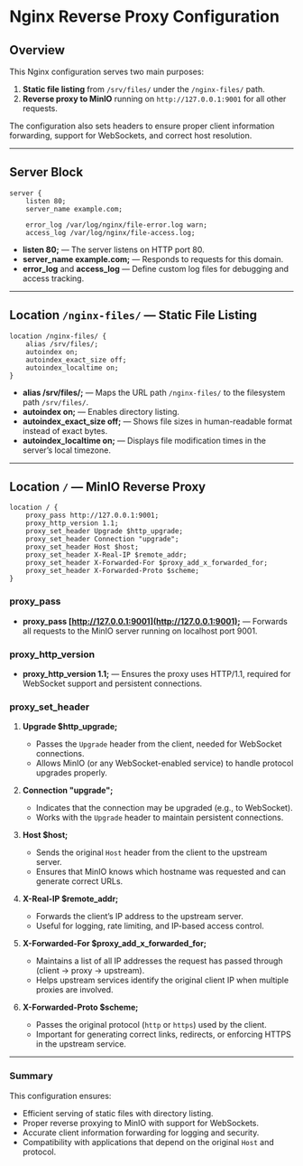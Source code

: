 # Nginx Reverse Proxy Configuration
## Overview

This Nginx configuration serves two main purposes:

1. **Static file listing** from `/srv/files/` under the `/nginx-files/` path.
2. **Reverse proxy to MinIO** running on `http://127.0.0.1:9001` for all other requests.

The configuration also sets headers to ensure proper client information forwarding, support for WebSockets, and correct host resolution.

---

## Server Block

```nginx
server {
    listen 80;
    server_name example.com;

    error_log /var/log/nginx/file-error.log warn;
    access_log /var/log/nginx/file-access.log;
```

* **listen 80;** — The server listens on HTTP port 80.
* **server_name example.com;** — Responds to requests for this domain.
* **error_log** and **access_log** — Define custom log files for debugging and access tracking.

---

## Location `/nginx-files/` — Static File Listing

```nginx
location /nginx-files/ {
    alias /srv/files/;
    autoindex on;
    autoindex_exact_size off;
    autoindex_localtime on;
}
```

* **alias /srv/files/;** — Maps the URL path `/nginx-files/` to the filesystem path `/srv/files/`.
* **autoindex on;** — Enables directory listing.
* **autoindex_exact_size off;** — Shows file sizes in human-readable format instead of exact bytes.
* **autoindex_localtime on;** — Displays file modification times in the server’s local timezone.

---

## Location `/` — MinIO Reverse Proxy

```nginx
location / {
    proxy_pass http://127.0.0.1:9001;
    proxy_http_version 1.1;
    proxy_set_header Upgrade $http_upgrade;
    proxy_set_header Connection "upgrade";
    proxy_set_header Host $host;
    proxy_set_header X-Real-IP $remote_addr;
    proxy_set_header X-Forwarded-For $proxy_add_x_forwarded_for;
    proxy_set_header X-Forwarded-Proto $scheme;
}
```

### proxy_pass

* **proxy_pass [http://127.0.0.1:9001](http://127.0.0.1:9001);** — Forwards all requests to the MinIO server running on localhost port 9001.

### proxy_http_version

* **proxy_http_version 1.1;** — Ensures the proxy uses HTTP/1.1, required for WebSocket support and persistent connections.

### proxy_set_header

1. **Upgrade $http_upgrade;**

   * Passes the `Upgrade` header from the client, needed for WebSocket connections.
   * Allows MinIO (or any WebSocket-enabled service) to handle protocol upgrades properly.

2. **Connection "upgrade";**

   * Indicates that the connection may be upgraded (e.g., to WebSocket).
   * Works with the `Upgrade` header to maintain persistent connections.

3. **Host $host;**

   * Sends the original `Host` header from the client to the upstream server.
   * Ensures that MinIO knows which hostname was requested and can generate correct URLs.

4. **X-Real-IP $remote_addr;**

   * Forwards the client’s IP address to the upstream server.
   * Useful for logging, rate limiting, and IP-based access control.

5. **X-Forwarded-For $proxy_add_x_forwarded_for;**

   * Maintains a list of all IP addresses the request has passed through (client → proxy → upstream).
   * Helps upstream services identify the original client IP when multiple proxies are involved.

6. **X-Forwarded-Proto $scheme;**

   * Passes the original protocol (`http` or `https`) used by the client.
   * Important for generating correct links, redirects, or enforcing HTTPS in the upstream service.

---

### Summary

This configuration ensures:

* Efficient serving of static files with directory listing.
* Proper reverse proxying to MinIO with support for WebSockets.
* Accurate client information forwarding for logging and security.
* Compatibility with applications that depend on the original `Host` and protocol.



